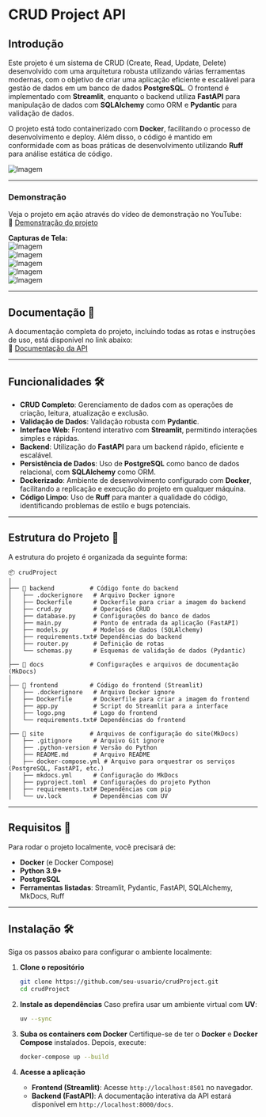 # CRUD Project API

## Introdução
Este projeto é um sistema de CRUD (Create, Read, Update, Delete) desenvolvido com uma arquitetura robusta utilizando várias ferramentas modernas, com o objetivo de criar uma aplicação eficiente e escalável para gestão de dados em um banco de dados **PostgreSQL**. O frontend é implementado com **Streamlit**, enquanto o backend utiliza **FastAPI** para manipulação de dados com **SQLAlchemy** como ORM e **Pydantic** para validação de dados. 

O projeto está todo containerizado com **Docker**, facilitando o processo de desenvolvimento e deploy. Além disso, o código é mantido em conformidade com as boas práticas de desenvolvimento utilizando **Ruff** para análise estática de código.

![Imagem]()  

---

### Demonstração
Veja o projeto em ação através do vídeo de demonstração no YouTube:  
🔗 [Demonstração do projeto](https://youtu.be/8HLwC8Y_jNw)

**Capturas de Tela:**  
![Imagem]()  
![Imagem]()  
![Imagem]()  
![Imagem]()  
![Imagem]()  

---

## Documentação 📄
A documentação completa do projeto, incluindo todas as rotas e instruções de uso, está disponível no link abaixo:  
🔗 [Documentação da API](https://jownao.github.io/crudProjectAPI/)

---

## Funcionalidades 🛠️
- **CRUD Completo**: Gerenciamento de dados com as operações de criação, leitura, atualização e exclusão.
- **Validação de Dados**: Validação robusta com **Pydantic**.
- **Interface Web**: Frontend interativo com **Streamlit**, permitindo interações simples e rápidas.
- **Backend**: Utilização do **FastAPI** para um backend rápido, eficiente e escalável.
- **Persistência de Dados**: Uso de **PostgreSQL** como banco de dados relacional, com **SQLAlchemy** como ORM.
- **Dockerizado**: Ambiente de desenvolvimento configurado com **Docker**, facilitando a replicação e execução do projeto em qualquer máquina.
- **Código Limpo**: Uso de **Ruff** para manter a qualidade do código, identificando problemas de estilo e bugs potenciais.

---

## Estrutura do Projeto 📂
A estrutura do projeto é organizada da seguinte forma:


```plaintext
📦 crudProject
│
├── 📁 backend          # Código fonte do backend
│   ├── .dockerignore   # Arquivo Docker ignore
│   ├── Dockerfile      # Dockerfile para criar a imagem do backend
│   ├── crud.py         # Operações CRUD
│   ├── database.py     # Configurações do banco de dados
│   ├── main.py         # Ponto de entrada da aplicação (FastAPI)
│   ├── models.py       # Modelos de dados (SQLAlchemy)
│   ├── requirements.txt# Dependências do backend
│   ├── router.py       # Definição de rotas
│   └── schemas.py      # Esquemas de validação de dados (Pydantic)
│
├── 📁 docs             # Configurações e arquivos de documentação (MkDocs)
│
├── 📁 frontend         # Código do frontend (Streamlit)
│   ├── .dockerignore   # Arquivo Docker ignore
│   ├── Dockerfile      # Dockerfile para criar a imagem do frontend
│   ├── app.py          # Script do Streamlit para a interface
│   ├── logo.png        # Logo do frontend
│   └── requirements.txt# Dependências do frontend
│
├── 📁 site             # Arquivos de configuração do site(MkDocs)
│   ├── .gitignore      # Arquivo Git ignore
│   ├── .python-version # Versão do Python
│   ├── README.md       # Arquivo README
│   ├── docker-compose.yml # Arquivo para orquestrar os serviços (PostgreSQL, FastAPI, etc.)
│   ├── mkdocs.yml      # Configuração do MkDocs
│   ├── pyproject.toml  # Configurações do projeto Python
│   ├── requirements.txt# Dependências com pip
│   └── uv.lock         # Dependências com UV
```

---

## Requisitos 🔧
Para rodar o projeto localmente, você precisará de:

- **Docker** (e Docker Compose)
- **Python 3.9+**
- **PostgreSQL**
- **Ferramentas listadas**: Streamlit, Pydantic, FastAPI, SQLAlchemy, MkDocs, Ruff

---

## Instalação 🛠️

Siga os passos abaixo para configurar o ambiente localmente:

1. **Clone o repositório**
   ```bash
   git clone https://github.com/seu-usuario/crudProject.git
   cd crudProject
   ```

2. **Instale as dependências**
   Caso prefira usar um ambiente virtual com **UV**:
   ```bash
   uv --sync
   ```

3. **Suba os containers com Docker**
   Certifique-se de ter o **Docker** e **Docker Compose** instalados. Depois, execute:
   ```bash
   docker-compose up --build
   ```

4. **Acesse a aplicação**
   - **Frontend (Streamlit)**: Acesse `http://localhost:8501` no navegador.
   - **Backend (FastAPI)**: A documentação interativa da API estará disponível em `http://localhost:8000/docs`.


